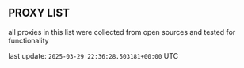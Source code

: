 ## PROXY LIST

all proxies in this list were collected from open sources and tested for functionality

last update: `2025-03-29 22:36:28.503181+00:00` UTC